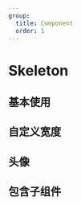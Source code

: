 ```yaml
---
group:
  title: Component
  order: 1
---
```


# Skeleton

## 基本使用

<code src="./document/basic.tsx"></code>

## 自定义宽度

<code src="./document/width.tsx"></code>

## 头像

<code src="./document/avatar.tsx"></code>

## 包含子组件

<code src="./document/child.tsx"></code>
